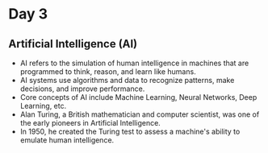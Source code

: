 # Day 3
## Artificial Intelligence (AI)
* AI refers to the simulation of human intelligence in machines that are programmed to think, reason, and learn like humans.
* AI systems use algorithms and data to recognize patterns, make decisions, and improve performance.
* Core concepts of AI include Machine Learning, Neural Networks, Deep Learning, etc.
* Alan Turing, a British mathematician and computer scientist, was one of the early pioneers in Artificial Intelligence.
* In 1950, he created the Turing test to assess a machine's ability to emulate human intelligence.
